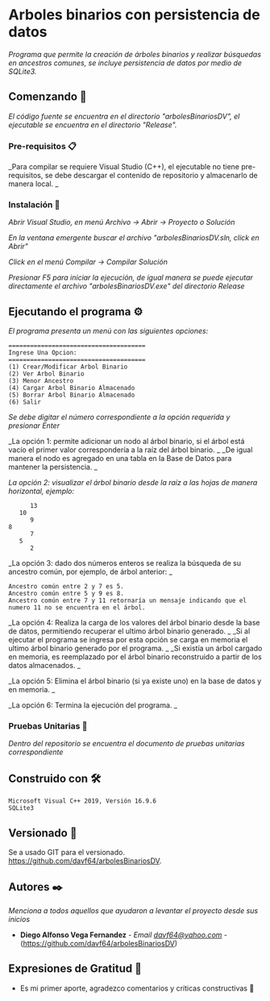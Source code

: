 # Arboles binarios con persistencia de datos

_Programa que permite la creación de árboles binarios y realizar búsquedas en ancestros comunes, se incluye persistencia de datos por medio de SQLite3._

## Comenzando 🚀

_El código fuente se encuentra en el directorio "arbolesBinariosDV", el ejecutable se encuentra en el directorio "Release"._

### Pre-requisitos 📋

_Para compilar se requiere Visual Studio (C++), el ejecutable no tiene pre-requisitos, se debe descargar el contenido de repositorio y almacenarlo de manera local. _

### Instalación 🔧

_Abrir Visual Studio, en menú Archivo -> Abrir -> Proyecto o Solución_

_En la ventana emergente buscar el archivo "arbolesBinariosDV.sln, click en Abrir"_

_Click en el menú Compilar -> Compilar Solución_

_Presionar F5 para iniciar la ejecución, de igual manera se puede ejecutar directamente el archivo "arbolesBinariosDV.exe" del directorio Release_

## Ejecutando el programa ⚙️

_El programa presenta un menú con las siguientes opciones:_

```
======================================
Ingrese Una Opcion: 
======================================
(1) Crear/Modificar Arbol Binario
(2) Ver Arbol Binario
(3) Menor Ancestro
(4) Cargar Arbol Binario Almacenado
(5) Borrar Arbol Binario Almacenado
(6) Salir
```

_Se debe digitar el número correspondiente a la opción requerida y presionar Enter_

_La opción 1: permite adicionar un nodo al árbol binario, si el árbol está vacío el primer valor correspondería a la raíz del árbol binario. _
_De igual manera el nodo es agregado en una tabla en la Base de Datos para mantener la persistencia. _

_La opción 2: visualizar el árbol binario desde la raíz a las hojas de manera horizontal, ejemplo:_
```
      13
   10
      9
8
      7
   5
      2
```
_La opción 3: dado dos números enteros se realiza la búsqueda de su ancestro común, por ejemplo, de árbol anterior: _
```
Ancestro común entre 2 y 7 es 5.
Ancestro común entre 5 y 9 es 8.
Ancestro común entre 7 y 11 retornaría un mensaje indicando que el numero 11 no se encuentra en el árbol.
```
_La opción 4: Realiza la carga de los valores del árbol binario desde la base de datos, permitiendo recuperar el ultimo árbol binario generado. _
_Si al ejecutar el programa se ingresa por esta opción se carga en memoria el ultimo árbol binario generado por el programa. _
_Si existía un árbol cargado en memoria, es reemplazado por el árbol binario reconstruido a partir de los datos almacenados. _

_La opción 5: Elimina el árbol binario (si ya existe uno) en la base de datos y en memoria. _

_La opción 6: Termina la ejecución del programa. _

### Pruebas Unitarias 🔩

_Dentro del repositorio se encuentra el documento de pruebas unitarias correspondiente_

## Construido con 🛠️
```
Microsoft Visual C++ 2019, Versión 16.9.6
SQLite3
```

## Versionado 📌

Se a usado GIT para el versionado. https://github.com/davf64/arbolesBinariosDV.

## Autores ✒️

_Menciona a todos aquellos que ayudaron a levantar el proyecto desde sus inicios_

* **Diego Alfonso Vega Fernandez** - *Email davf64@yahoo.com* - (https://github.com/davf64/arbolesBinariosDV)

## Expresiones de Gratitud 🎁

* Es mi primer aporte, agradezco comentarios y críticas constructivas 📢
